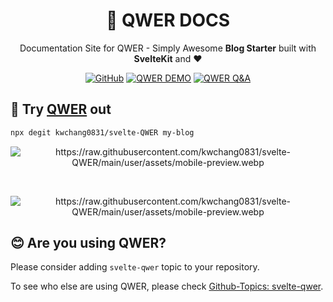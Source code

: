 <h1 align="center">📝 QWER DOCS</h1>

<p align="center">
Documentation Site for QWER - Simply Awesome <b>Blog Starter</b> built with <b>SvelteKit</b> and <b>❤</b>
</p>

<p align="center">
<a href="https://github.com/kwchang0831/docs-svelte-QWER/blob/main/LICENSE"><img alt="GitHub" src="https://img.shields.io/github/license/kwchang0831/docs-svelte-QWER" alt="License"></a>
<a href="https://svelte-qwer.vercel.app/"><img src="https://img.shields.io/badge/🚀 DEMO-Vercel-informational" alt="QWER DEMO"></a>
<a href="https://github.com/kwchang0831/svelte-QWER/discussions/categories/q-a"><img src="https://img.shields.io/badge/💬 Discussion-Q&A-informational" alt="QWER Q&A"></a>
</p>

## 🎉 Try [QWER](https://github.com/kwchang0831/svelte-QWER/) out

```bash
npx degit kwchang0831/svelte-QWER my-blog
```

<p align="center"><img src="https://raw.githubusercontent.com/kwchang0831/svelte-QWER/main/user/assets/preview.webp" alt="https://raw.githubusercontent.com/kwchang0831/svelte-QWER/main/user/assets/mobile-preview.webp" /></p>
<br/>
<p align="center"><img src="https://raw.githubusercontent.com/kwchang0831/svelte-QWER/main/user/assets/mobile-preview.webp" alt="https://raw.githubusercontent.com/kwchang0831/svelte-QWER/main/user/assets/mobile-preview.webp" /></p>

## 😊 Are you using QWER?

Please consider adding `svelte-qwer` topic to your repository.

To see who else are using QWER, please check [Github-Topics: svelte-qwer](https://github.com/topics/svelte-qwer).

